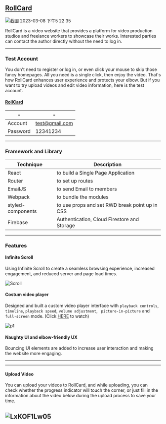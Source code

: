 ## [RollCard](https://rollcard.web.app/)


![截圖 2023-03-08 下午5 22 35](https://user-images.githubusercontent.com/105920543/223678950-63dbae4e-b4f4-4fb4-b147-070a9d8dab0f.png)


RollCard is a video website that provides a platform for video production studios and freelance workers to showcase their works. Interested parties can contact the author directly without the need to log in.

---


### Test Account

You don't need to register or log in, or even click your mouse to skip those fancy homepages. All you need is a single click, then enjoy the video. That's how RollCard enhances user experience and protects your elbow. But if you want to try upload videos and edit video information, here is the test account.


#### [RollCard](https://rollcard.web.app/)

| - | - |
| ------- | ------- |
| Account | test@gmail.com |
| Password | 12341234 |
---


### Framework and Library

| Technique | Description |
| --------- | ----------  |
| React | to build a Single Page Application |
| Router | to set up routes |
| EmailJS | to send Email to members |
| Webpack |to bundle the modules |
| styled-components | to use props and set RWD break point up in CSS |
| Firebase | Authentication, Cloud Firestore and Storage |
---


### Features

#### Infinite Scroll

Using Infinite Scroll to create a seamless browsing experience, increased engagement, and reduced server and page load times.

![Scroll](https://user-images.githubusercontent.com/105920543/223765813-7da1762e-e806-46a1-9bcb-b03f43e7bd8b.gif)

#### Costum video player

Designed and built a custom video player interface with ```playback controls```, ```timeline```, ```playback speed```, ```volume adjustment```, ``` picture-in-picture``` and ```full-screen``` mode. (Click [HERE](http://localhost:8080/watch/3554967b-c726-4afa-bdc0-43ed2c82de76) to watch)

![p1](https://user-images.githubusercontent.com/105920543/223779140-1fe2d862-3742-41f8-bb47-e7df30b60e10.png)

#### Naughty UI and elbow-friendly UX

Bouncing UI elements are added to increase user interaction and making the website more engaging.

---


---

#### Upload Video


You can upload your videos to RollCard, and while uploading, you can check whether the progress indicator will touch the corner, or just fill in the information about the video below during the upload process to save your time.

![LxKOF1Lw05](https://user-images.githubusercontent.com/105920543/223689486-01ab68fb-55e1-494e-8c1c-d11dd76d675c.gif)
---



